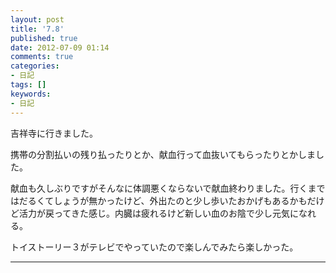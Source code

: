 ```yaml
---
layout: post
title: '7.8'
published: true
date: 2012-07-09 01:14
comments: true
categories:
- 日記
tags: []
keywords:
- 日記
---
```

吉祥寺に行きました。

携帯の分割払いの残り払ったりとか、献血行って血抜いてもらったりとかしました。

献血も久しぶりですがそんなに体調悪くならないで献血終わりました。行くまではだるくてしょうが無かったけど、外出たのと少し歩いたおかげもあるかもだけど活力が戻ってきた感じ。内臓は疲れるけど新しい血のお陰で少し元気になれる。

トイストーリー３がテレビでやっていたので楽しんでみたら楽しかった。

---

